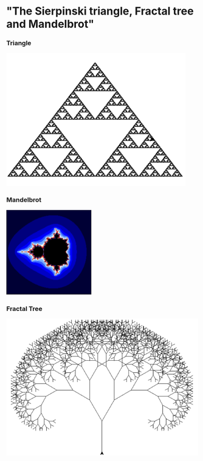 # "The Sierpinski triangle, Fractal tree and Mandelbrot"
<h3>Triangle</h3>
<img src="img/Sierpinsk.PNG">
<h3>Mandelbrot</h3>
<img src="img/mandel.PNG">
<h3>Fractal Tree</h3>
<img src="img/tree.PNG">
